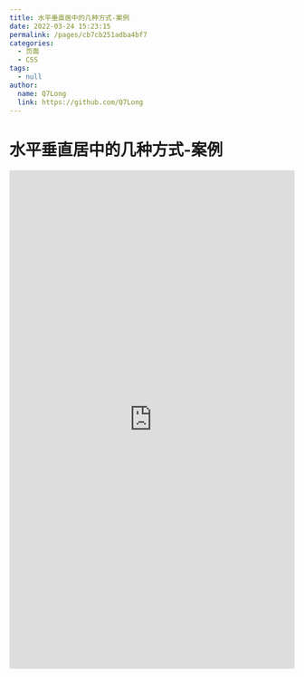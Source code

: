 ```yaml
---
title: 水平垂直居中的几种方式-案例
date: 2022-03-24 15:23:15
permalink: /pages/cb7cb251adba4bf7
categories: 
  - 页面
  - CSS
tags: 
  - null
author: 
  name: Q7Long
  link: https://github.com/Q7Long
---
```

# 水平垂直居中的几种方式-案例

<iframe height="880" style="width: 100%;" scrolling="no" title="水平垂直居中的几种方式" src="https://codepen.io/xugaoyi/embed/poJLeYv?height=880&theme-id=light&default-tab=result" frameborder="no" allowtransparency="true" allowfullscreen="true">
  See the Pen <a href='https://codepen.io/xugaoyi/pen/poJLeYv'>水平垂直居中的几种方式</a> by xugaoyi
  (<a href='https://codepen.io/xugaoyi'>@xugaoyi</a>) on <a href='https://codepen.io'>CodePen</a>.
</iframe>

